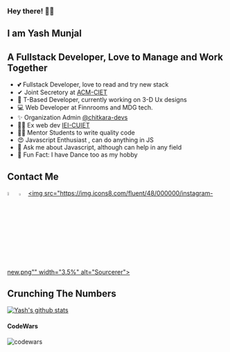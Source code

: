 ### Hey there! 👋🏻

## I am Yash Munjal
## A Fullstack Developer, Love to Manage and Work Together

- 💕  Fullstack Developer, love to read and try new stack
- ✔ Joint Secretory at [ACM-CIET](https://acm.chitkara.edu.in)
- 🤞 T-Based Developer, currently working on 3-D Ux designs
- 💻 Web Developer at Finnrooms and MDG tech.
- ✨   Organization Admin [@chitkara-devs ](https://github.com/orgs/Chitkara-devs/)
- 👨‍💻 Ex web dev [IEI-CUIET](https://www.chitkara.edu.in/ieindia/) 
- 👨‍🏫 Mentor Students to write quality code
- 😍 Javascript Enthusiast , can do anything in JS
- 🤔 Ask me about Javascript, although can help in any field
- 🕺 Fun Fact: I have Dance too as my hobby

## Contact Me
  [<img src="https://img.icons8.com/color/48/000000/linkedin.png" width="4.5%"/>](https://www.linkedin.com/in/yashmunjal45/)  [<img src="https://sourcerer.io/icons/logo-sharing.svg" width="3.5%" alt="Sourcerer">](https://sourcerer.io/yashmunjal) 
  [<img src="https://img.icons8.com/fluent/48/000000/instagram-new.png"" width="3.5%" alt="Sourcerer">](https://instagram.com/yashmunjal45)

## Crunching The Numbers
[![Yash's github stats](https://github-readme-stats.vercel.app/api?username=yashmunjal&show_icons=true&theme=dark)](https://github.com/anuraghazra/github-readme-stats)

#### CodeWars 
![codewars](https://www.codewars.com/users/yashmunjal/badges/large)
